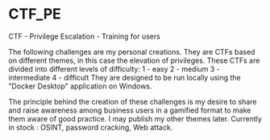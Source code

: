# CTF_PE
CTF - Privilege Escalation - Training for users

The following challenges are my personal creations. They are CTFs based on different themes, in this case the elevation of privileges. These CTFs are divided into different levels of difficulty:
1 - easy 
2 - medium
3 - intermediate
4 - difficult
They are designed to be run locally using the "Docker Desktop" application on Windows. 

The principle behind the creation of these challenges is my desire to share and raise awareness among business users in a gamified format to make them aware of good practice. 
I may publish my other themes later. Currently in stock : OSINT, password cracking, Web attack.

